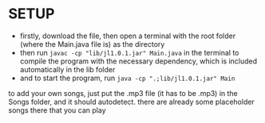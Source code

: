 # SETUP
- firstly, download the file, then open a terminal with the root folder (where the Main.java file is) as the directory
- then run `javac -cp "lib/jl1.0.1.jar" Main.java` in the terminal to compile the program with the necessary dependency, which is included automatically in the lib folder
- and to start the program, run `java -cp ".;lib/jl1.0.1.jar" Main`

to add your own songs, just put the .mp3 file (it has to be .mp3) in the Songs folder, and it should autodetect. there are already some placeholder songs there that you can play
